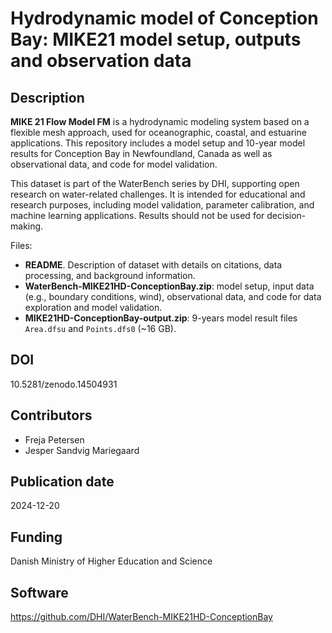 # Hydrodynamic model of Conception Bay: MIKE21 model setup, outputs and observation data

## Description

**MIKE 21 Flow Model FM** is a hydrodynamic modeling system based on a flexible mesh approach, used for oceanographic, coastal, and estuarine applications. This repository includes a model setup and 10-year model results for Conception Bay in Newfoundland, Canada as well as observational data, and code for model validation.

This dataset is part of the WaterBench series by DHI, supporting open research on water-related challenges. It is intended for educational and research purposes, including model validation, parameter calibration, and machine learning applications. Results should not be used for decision-making.

Files:

* **README**. Description of dataset with details on citations, data processing, and background information. 
* **WaterBench-MIKE21HD-ConceptionBay.zip**: model setup, input data (e.g., boundary conditions, wind), observational data, and code for data exploration and model validation. 
* **MIKE21HD-ConceptionBay-output.zip**: 9-years model result files `Area.dfsu` and `Points.dfs0` (~16 GB).


## DOI

10.5281/zenodo.14504931


## Contributors

* Freja Petersen
* Jesper Sandvig Mariegaard

## Publication date

2024-12-20

## Funding

Danish Ministry of Higher Education and Science

## Software

https://github.com/DHI/WaterBench-MIKE21HD-ConceptionBay